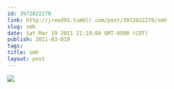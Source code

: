 ```yaml
---
id: 3972822278
link: http://jreed91.tumblr.com/post/3972822278/smh
slug: smh
date: Sat Mar 19 2011 21:19:04 GMT-0500 (CDT)
publish: 2011-03-019
tags: 
title: smh
layout: post
---
```



![](http://25.media.tumblr.com/tumblr_lic3przM0z1qi8pkco1_500.gif)

